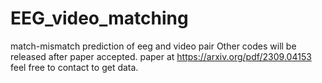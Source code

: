 # EEG_video_matching
match-mismatch prediction of eeg and video pair
Other codes will be released after paper accepted.
paper at https://arxiv.org/pdf/2309.04153
feel free to contact to get data.
